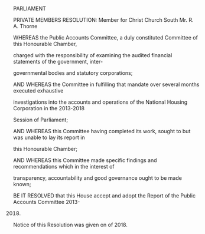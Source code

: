 PARLIAMENT

PRIVATE MEMBERS RESOLUTION:
Member for Christ Church South
Mr. R. A. Thorne

WHEREAS the Public Accounts Committee, a duly constituted Committee of this Honourable Chamber,

charged  with  the  responsibility  of  examining  the  audited  financial  statements  of  the  government,  inter-

governmental bodies and statutory corporations;

AND  WHEREAS  the  Committee  in  fulfilling  that  mandate  over  several  months  executed  exhaustive

investigations  into  the  accounts  and  operations  of  the  National  Housing  Corporation  in  the  2013-2018

Session of Parliament;

AND WHEREAS this Committee having completed its work, sought to but was unable to lay its report in

this Honourable Chamber;

AND  WHEREAS  this  Committee  made  specific  findings  and  recommendations  which  in  the  interest  of

transparency, accountability and good governance ought to be made known;

BE IT RESOLVED that this House accept and adopt the Report of the Public Accounts Committee 2013-

2018.

Notice of this Resolution was given on      of                          2018.

